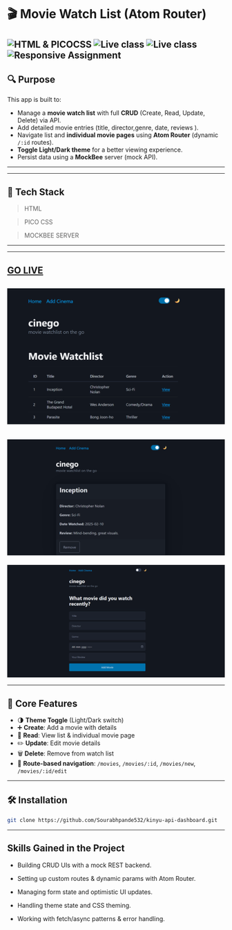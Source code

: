 # 🎬 Movie Watch List (Atom Router)

![HTML & PICOCSS](https://img.shields.io/badge/HTML-PICOCSS-orange)
![Live class](https://img.shields.io/badge/LIVE--CLASS-PROJECT---lightgrey)
![Live class](https://img.shields.io/badge/LIVE--CLASS-PROJECT--8--lightgrey)
![Responsive Assignment](https://img.shields.io/badge/Responsive---Assignment-blue)
---

## 🔍 Purpose

This app is built to:

- Manage a **movie watch list** with full **CRUD** (Create, Read, Update, Delete) via API.
- Add detailed movie entries (title, director,genre, date, reviews ).
- Navigate list and **individual movie pages** using **Atom Router** (dynamic `/:id` routes).
- **Toggle Light/Dark theme** for a better viewing experience.
- Persist data using a **MockBee** server (mock API).

---


 ***
## 🚀 Tech Stack

> HTML

> PICO CSS  

> MOCKBEE SERVER
---

***

## [GO LIVE](https://codesandbox.io/p/sandbox/ng6-assignment-1-2djkmx)

![Home](./assets/home.page.png)
---
![Details](./assets/page2.png)
---
![Create / Edit](./assets/add.png)

---

## 🧭 Core Features

- 🌗 **Theme Toggle** (Light/Dark switch)
- ➕ **Create**: Add a movie with details
- 📖 **Read**: View list & individual movie page
- ✏️ **Update**: Edit movie details
- 🗑️ **Delete**: Remove from watch list
- 🔎 **Route-based navigation**: `/movies`, `/movies/:id`, `/movies/new`, `/movies/:id/edit`

---

## 🛠️ Installation

```bash
git clone https://github.com/Sourabhpande532/kinyu-api-dashboard.git

```

***

## Skills Gained in the Project

- Building CRUD UIs with a mock REST backend.

- Setting up custom routes & dynamic params with Atom Router.

- Managing form state and optimistic UI updates.

- Handling theme state and CSS theming.

- Working with fetch/async patterns & error handling.